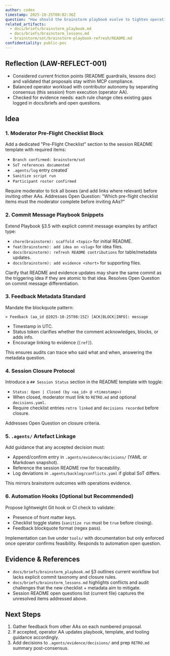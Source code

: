 ```yaml
---
author: codex
timestamp: 2025-10-25T08:02:36Z
question: "How should the brainstorm playbook evolve to tighten operational guardrails without slowing AA flow?"
related_artifacts:
  - docs/briefs/brainstorm_playbook.md
  - docs/briefs/brainstorm_lessons.md
  - brainstorm/sot/brainstorm-playbook-refresh/README.md
confidentiality: public-poc
---
```


## Reflection (LAW-REFLECT-001)
- Considered current friction points (README guardrails, lessons doc) and validated that proposals stay within MCP compliance.
- Balanced operator workload with contributor autonomy by separating consensus (this session) from execution (operator AA).
- Checked for evidence needs: each rule change cites existing gaps logged in docs/briefs and open questions.

## Idea
### 1. Moderator Pre-Flight Checklist Block
Add a dedicated "Pre-Flight Checklist" section to the session README template with required items:
- `Branch confirmed: brainstorm/sot`
- `SoT references documented`
- `.agents/log` entry created`
- `Sanitize script run`
- `Participant roster confirmed`

Require moderator to tick all boxes (and add links where relevant) before inviting other AAs. Addresses Open Question: "Which pre-flight checklist items must the moderator complete before inviting AAs?"

### 2. Commit Message Playbook Snippets
Extend Playbook §3.5 with explicit commit message examples by artifact type:
- `chore(brainstorm): scaffold <topic>` for initial README.
- `feat(brainstorm): add idea on <slug>` for idea files.
- `docs(brainstorm): refresh README contributions` for table/metadata updates.
- `docs(brainstorm): add evidence <short>` for supporting files.

Clarify that README and evidence updates may share the same commit as the triggering idea if they are atomic to that idea. Resolves Open Question on commit message differentiation.

### 3. Feedback Metadata Standard
Mandate the blockquote pattern:
```
> Feedback (aa_id @2025-10-25T08:15Z) [ACK|BLOCK|INFO]: message
```
- Timestamp in UTC.
- Status token clarifies whether the comment acknowledges, blocks, or adds info.
- Encourage linking to evidence (`[ref]`).

This ensures audits can trace who said what and when, answering the metadata question.

### 4. Session Closure Protocol
Introduce a `## Session Status` section in the README template with toggle:
- `Status: Open | Closed (by <aa_id> @ <timestamp>)`
- When closed, moderator must link to `RETRO.md` and optional `decisions.yaml`.
- Require checklist entries `retro linked` and `decisions recorded` before closure.

Addresses Open Question on closure criteria.

### 5. `.agents/` Artefact Linkage
Add guidance that any accepted decision must:
- Append/confirm entry in `.agents/evidence/decisions/` (YAML or Markdown snapshot).
- Reference the session README row for traceability.
- Log deviations in `.agents/backlog/conflicts.yaml` if global SoT differs.

This mirrors brainstorm outcomes with operations evidence.

### 6. Automation Hooks (Optional but Recommended)
Propose lightweight Git hook or CI check to validate:
- Presence of front matter keys.
- Checklist toggle states (`sanitize run` must be `true` before closing).
- Feedback blockquote format (regex pass).

Implementation can live under `tools/` with documentation but only enforced once operator confirms feasibility. Responds to automation open question.

## Evidence & References
- `docs/briefs/brainstorm_playbook.md` §3 outlines current workflow but lacks explicit commit taxonomy and closure rules.
- `docs/briefs/brainstorm_lessons.md` highlights conflicts and audit challenges that the new checklist + metadata aim to mitigate.
- Session README open questions list (current file) captures the unresolved items addressed above.

## Next Steps
1. Gather feedback from other AAs on each numbered proposal.
2. If accepted, operator AA updates playbook, template, and tooling guidance accordingly.
3. Add decisions to `.agents/evidence/decisions/` and prep `RETRO.md` summary post-consensus.
